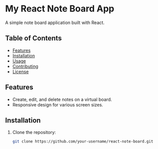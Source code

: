 # My React Note Board App

A simple note board application built with React.

## Table of Contents

- [Features](#features)
- [Installation](#installation)
- [Usage](#usage)
- [Contributing](#contributing)
- [License](#license)

## Features

- Create, edit, and delete notes on a virtual board.
- Responsive design for various screen sizes.

## Installation

1. Clone the repository:

   ```bash
   git clone https://github.com/your-username/react-note-board.git
